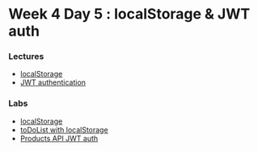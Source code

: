 
# Week 4 Day 5 : localStorage & JWT auth

### Lectures 

* [localStorage]()
* [JWT authentication](https://jwt.io/introduction)

### Labs

* [localStorage](https://github.com/Tuwaiq-1000-JS-al-Baha/Tuwaiq-1000-JS-al-Bahah-main/tree/master/week4/day5/localStorage)
* [toDoList with localStorage](https://github.com/Tuwaiq-1000-JS-al-Baha/Tuwaiq-1000-JS-al-Bahah-main/tree/master/week4/day5/todolist-localstorage)
* [Products API JWT auth](https://github.com/Tuwaiq-1000-JS-al-Baha/Tuwaiq-1000-JS-al-Bahah-main/tree/master/week4/day5/products-api%20with%20auth)
